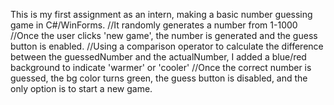 This is my first assignment as an intern, making a basic number guessing game in C#/WinForms. 
//It randomly generates a number from 1-1000
//Once the user clicks 'new game', the number is generated and the guess button is enabled.
//Using a comparison operator to calculate the difference between the guessedNumber and the actualNumber, I added a blue/red background to indicate 'warmer' or 'cooler'
//Once the correct number is guessed, the bg color turns green, the guess button is disabled, and the only option is to start a new game.
